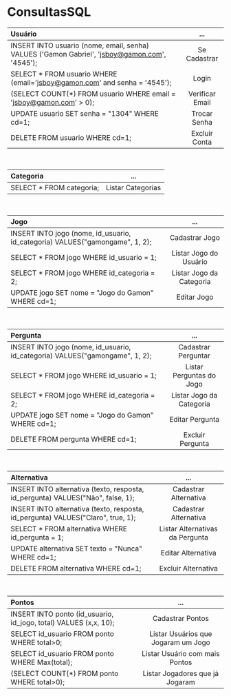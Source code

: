 # ConsultasSQL

Usuário | ... |
:--------- | :------: | 
INSERT INTO usuario (nome, email, senha) VALUES ('Gamon Gabriel', 'jsboy@gamon.com', '4545'); | Se Cadastrar |
SELECT * FROM usuario WHERE (email='jsboy@gamon.com' and senha = '4545'); | Login | 
(SELECT COUNT(*) FROM usuario WHERE email = 'jsboy@gamon.com' > 0); | Verificar Email | 
UPDATE usuario SET senha = "1304" WHERE cd=1; | Trocar Senha |
DELETE FROM usuario WHERE cd=1; | Excluir Conta |

<br>

Categoria | ... |
:--------- | :------: | 
SELECT * FROM categoria; | Listar Categorias |

<br>

Jogo | ... |
:--------- | :------: | 
INSERT INTO jogo (nome, id_usuario, id_categoria) VALUES("gamongame", 1, 2); | Cadastrar Jogo |
SELECT * FROM jogo WHERE id_usuario = 1; | Listar Jogo do Usuário |
SELECT * FROM jogo WHERE id_categoria = 2; | Listar Jogo da Categoria |
UPDATE jogo SET nome = "Jogo do Gamon" WHERE cd=1; | Editar Jogo |

<br>

Pergunta | ... |
:--------- | :------: | 
INSERT INTO jogo (nome, id_usuario, id_categoria) VALUES("gamongame", 1, 2); | Cadastrar Perguntar |
SELECT * FROM jogo WHERE id_usuario = 1; | Listar Perguntas do Jogo |
SELECT * FROM jogo WHERE id_categoria = 2; | Listar Jogo da Categoria |
UPDATE jogo SET nome = "Jogo do Gamon" WHERE cd=1; | Editar Pergunta |
DELETE FROM pergunta WHERE cd=1; | Excluir Pergunta |

<br>

Alternativa | ... |
:--------- | :------: | 
INSERT INTO alternativa (texto, resposta, id_pergunta) VALUES("Não", false, 1); | Cadastrar Alternativa |
INSERT INTO alternativa (texto, resposta, id_pergunta) VALUES("Claro", true, 1); | Cadastrar Alternativa |
SELECT * FROM alternativa WHERE id_pergunta = 1; | Listar Alternativas da Pergunta |
UPDATE alternativa SET texto = "Nunca" WHERE cd=1; | Editar Alternativa |
DELETE FROM alternativa WHERE cd=1; | Excluir Alternativa |

<br>

Pontos | ... |
:--------- | :------: | 
INSERT INTO ponto (id_usuario, id_jogo, total) VALUES (x,x, 10); | Cadastrar Pontos |
SELECT id_usuario FROM ponto WHERE total>0; | Listar Usuários que Jogaram um Jogo |
SELECT id_usuario FROM ponto WHERE Max(total);  | Listar Usuário com mais Pontos |
(SELECT COUNT(*) FROM ponto WHERE total>0);  | Listar Jogadores que já Jogaram |
